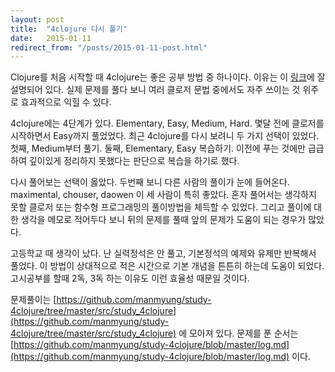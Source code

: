 ```yaml
---
layout: post
title:  "4clojure 다시 풀기"
date:   2015-01-11
redirect_from: "/posts/2015-01-11-post.html"
---
```


Clojure를 처음 시작할 때 4clojure는 좋은 공부 방법 중 하나이다. 이유는 이 [링크](http://clojure.or.kr/wiki/doku.php?id=lecture:4clojure:4clojure%EA%B0%80_clojure_%EA%B3%B5%EB%B6%80%EC%97%90_%EC%A2%8B%EC%9D%80_%EC%9D%B4%EC%9C%A0)에 잘 설명되어 있다.	실제 문제를 풀다 보니 여러 클로저 문법 중에서도 자주 쓰이는 것 위주로 효과적으로 익힐 수 있다.

4clojure에는 4단계가 있다. Elementary, Easy, Medium, Hard. 몇달 전에 클로저를 시작하면서 Easy까지 풀었었다. 최근 4clojure를 다시 보려니 두 가지 선택이 있었다. 첫째, Medium부터 풀기. 둘째, Elementary, Easy 복습하기. 이전에 푸는 것에만 급급하여 깊이있게 정리하지 못했다는 판단으로 복습을 하기로 했다.

다시 풀어보는 선택이 옳았다. 두번째 보니 다른 사람의 풀이가 눈에 들어온다. maximental, chouser, daowen 이 세 사람이 특히 좋았다. 혼자 풀어서는 생각하지 못할 클로저 또는 함수형 프로그래밍의 풀이방법을 체득할 수 있었다. 그리고 풀이에 대한 생각을 메모로 적어두다 보니 뒤의 문제를 풀때 앞의 문제가 도움이 되는 경우가 많았다.

고등학교 때 생각이 났다. 난 실력정석은 안 풀고, 기본정석의 예제와 유제만 반복해서 풀었다. 이 방법이 상대적으로 적은 시간으로 기본 개념을 튼튼히 하는데 도움이 되었다. 고시공부를 할때 2독, 3독 하는 이유도 이런 효율성 때문일 것이다.

문제풀이는 [https://github.com/manmyung/study-4clojure/tree/master/src/study_4clojure](https://github.com/manmyung/study-4clojure/tree/master/src/study_4clojure) 에 모아져 있다. 문제를 푼 순서는 [https://github.com/manmyung/study-4clojure/blob/master/log.md](https://github.com/manmyung/study-4clojure/blob/master/log.md) 이다.
